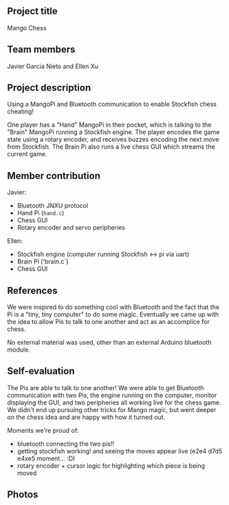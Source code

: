 ## Project title

Mango Chess

## Team members

Javier Garcia Nieto and Ellen Xu

## Project description

Using a MangoPi and Bluetooth communication to enable Stockfish chess cheating!

One player has a "Hand" MangoPi in their pocket, which is talking to the "Brain" MangoPi running a Stockfish engine. The player encodes the game state using a rotary encoder, and receives buzzes encoding the next move from Stockfish. The Brain Pi also runs a live chess GUI which streams the current game.

## Member contribution

Javier:

- Bluetooth JNXU protocol
- Hand Pi (`hand.c`)
- Chess GUI
- Rotary encoder and servo peripheries

Ellen:

- Stockfish engine (computer running Stockfish <-> pi via uart)
- Brain Pi ('brain.c`)
- Chess GUI

## References

We were inspired to do something cool with Bluetooth and the fact that the Pi is a "tiny, tiny computer" to do some magic. Eventually we came up with the idea to allow Pis to talk to one another and act as an accomplice for chess.

No external material was used, other than an external Arduino bluetooth module.

## Self-evaluation

The Pis are able to talk to one another! We were able to get Bluetooth communication with two Pis, the engine running on the computer, monitor displaying the GUI, and two peripheries all working live for the chess game. We didn't end up pursuing other tricks for Mango magic, but went deeper on the chess idea and are happy with how it turned out.

Moments we're proud of:

- bluetooth connecting the two pis!!
- getting stockfish working! and seeing the moves appear live (e2e4 d7d5 e4xe5 moment... :D)
- rotary encoder + cursor logic for highlighting which piece is being moved

## Photos
